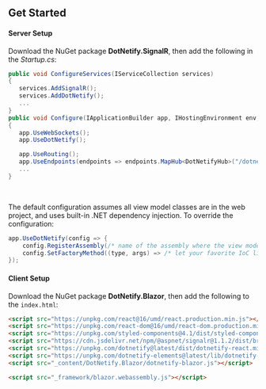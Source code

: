 ## Get Started

#### Server Setup

Download the NuGet package **DotNetify.SignalR**, then add the following in the _Startup.cs_:

```csharp
public void ConfigureServices(IServiceCollection services)
{
   services.AddSignalR();
   services.AddDotNetify();
   ...
}
public void Configure(IApplicationBuilder app, IHostingEnvironment env, ILoggerFactory loggerFactory)
{
   app.UseWebSockets();
   app.UseDotNetify();

   app.UseRouting();
   app.UseEndpoints(endpoints => endpoints.MapHub<DotNetifyHub>("/dotnetify"));
   ...
}
```

<br/>

The default configuration assumes all view model classes are in the web project, and uses built-in .NET dependency injection. To override the configuration:

```csharp
app.UseDotNetify(config => {
    config.RegisterAssembly(/* name of the assembly where the view model classes are located */);
    config.SetFactoryMethod((type, args) => /* let your favorite IoC library creates the view model instance */);
});
```

#### Client Setup

Download the NuGet package **DotNetify.Blazor**, then add the following to the `index.html`:

```html
<script src="https://unpkg.com/react@16/umd/react.production.min.js"></script>
<script src="https://unpkg.com/react-dom@16/umd/react-dom.production.min.js"></script>
<script src="https://unpkg.com/styled-components@4.1/dist/styled-components.min.js"></script>
<script src="https://cdn.jsdelivr.net/npm/@aspnet/signalr@1.1.2/dist/browser/signalr.min.js"></script>
<script src="https://unpkg.com/dotnetify@latest/dist/dotnetify-react.min.js"></script>
<script src="https://unpkg.com/dotnetify-elements@latest/lib/dotnetify-elements.bundle.js"></script>
<script src="_content/DotNetify.Blazor/dotnetify-blazor.js"></script>

<script src="_framework/blazor.webassembly.js"></script>
```
